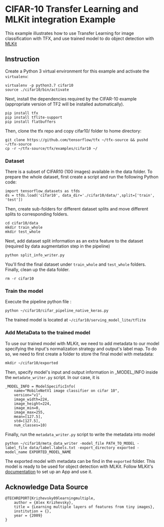 
# CIFAR-10 Transfer Learning and MLKit integration Example
This example illustrates how to use Transfer Learning for image classification with TFX, and use trained model to do object detection with [MLKit](https://developers.google.com/ml-kit)

## Instruction

Create a Python 3 virtual environment for this example and activate the
`virtualenv`:

```
virtualenv -p python3.7 cifar10
source ./cifar10/bin/activate
```

Next, install the dependencies required by the CIFAR-10 example (appropriate
version of TF2 will be installed automatically).

```
pip install tfx
pip install tflite-support
pip install flatbuffers
```

Then, clone the tfx repo and copy cifar10/ folder to home directory:

```
git clone https://github.com/tensorflow/tfx ~/tfx-source && pushd ~/tfx-source
cp -r ~/tfx-source/tfx/examples/cifar10 ~/
```
### Dataset
There is a subset of CIFAR10 (100 images) available in the data folder. To prepare the whole dataset, first create a script and run the following Python code:
```
import tensorflow_datasets as tfds
ds = tfds.load('cifar10', data_dir='./cifar10/data/',split=['train', 'test'])
```
Then, create sub-folders for different dataset splits and move different splits to corresponding folders.
```
cd cifar10/data
mkdir train_whole
mkdir test_whole
```
Next, add dataset split information as an extra feature to the dataset (required by data augmentation step in the pipeline)
```
python split_info_writer.py
```
You'll find the final dataset under `train_whole` and `test_whole` folders.
Finally, clean up the data folder.
```
rm -r cifar10
```
### Train the model
Execute the pipeline python file :
```
python ~/cifar10/cifar_pipeline_native_keras.py
```
The trained model is located at `~/cifar10/serving_model_lite/tflite`

### Add MetaData to the trained model
To use our trained model with MLKit, we need to add metadata to our model specifying the input's normalization strategy and output's label map. To do so, we need to 
first create a folder to store the final model with metadata:
```
mkdir ~/cifar10/exported
```	
Then, specify model's input and output information in _MODEL_INFO inside the `metadate_writer.py` script. In our case, it is 
```
_MODEL_INFO = ModelSpecificInfo(
    name="MobileNetV1 image classifier on cifar 10",
    version="v1",
    image_width=224,
    image_height=224,
    image_min=0,
    image_max=255,
    mean=[127.5],
    std=[127.5],
    num_classes=10)
```
Finally, run the `metadata_writer.py` script to write the metadata into model
```
python ~/cifar10/meta_data_writer -model_file PATH_TO_MODEL -label_file data/label.labels.txt -export_directory exported -model_name EXPORTED_MODEL_NAME
```	
The exported model with metadata can be find in the `exported` folder. This model is ready to be used for object detection with MLKit. Follow MLKit's [documentation](https://developers.google.com/ml-kit/vision/object-detection/custom-models/android)  to set up an App and use it. 
## Acknowledge Data Source
```
@TECHREPORT{Krizhevsky09learningmultiple,
    author = {Alex Krizhevsky},
    title = {Learning multiple layers of features from tiny images},
    institution = {},
    year = {2009}
}
```